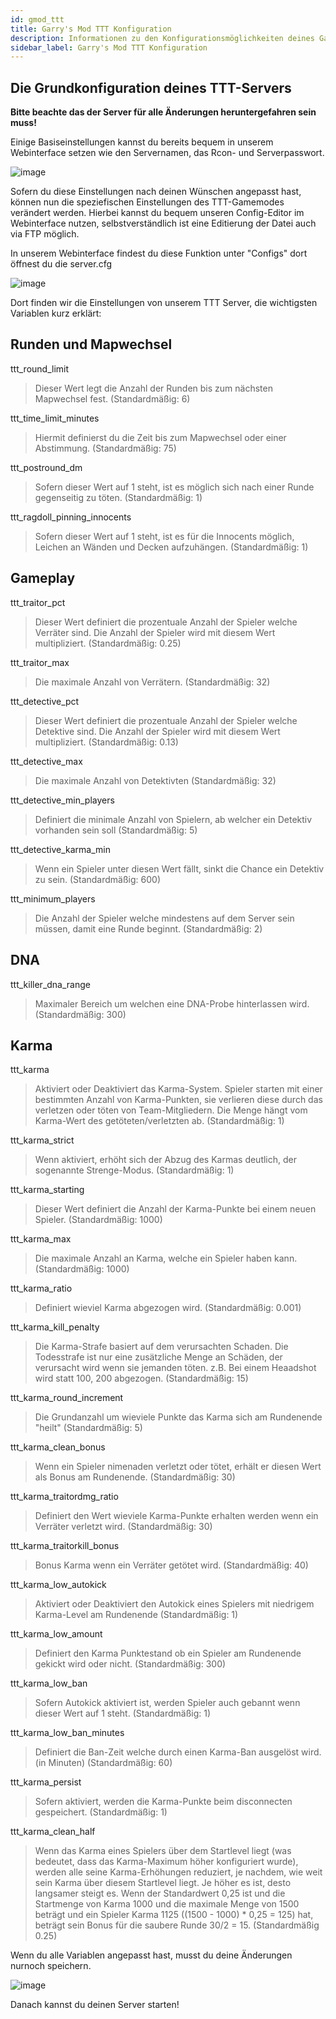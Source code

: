 ```yaml
---
id: gmod_ttt
title: Garry's Mod TTT Konfiguration
description: Informationen zu den Konfigurationsmöglichkeiten deines Garry's Mod TTT-Server von ZAP-Hosting -ZAP-Hosting.com Dokumentationen
sidebar_label: Garry's Mod TTT Konfiguration
---
```


## Die Grundkonfiguration deines TTT-Servers

**Bitte beachte das der Server für alle Änderungen heruntergefahren sein muss!**

Einige Basiseinstellungen kannst du bereits bequem in unserem Webinterface setzen wie den Servernamen, das Rcon- und Serverpasswort.

![image](https://user-images.githubusercontent.com/26007280/189975778-3bc41b8b-c637-4f29-a7c5-7b80f184a70f.png)

Sofern du diese Einstellungen nach deinen Wünschen angepasst hast, können nun die speziefischen Einstellungen des TTT-Gamemodes verändert werden. Hierbei kannst du bequem unseren Config-Editor im Webinterface nutzen, selbstverständlich ist eine Editierung der Datei auch via FTP möglich.

In unserem Webinterface findest du diese Funktion unter "Configs" dort öffnest du die server.cfg

![image](https://user-images.githubusercontent.com/26007280/189975802-380b6ba8-70a1-49d2-8994-b83c199cf929.png)

Dort finden wir die Einstellungen von unserem TTT Server, die wichtigsten Variablen kurz erklärt:

## Runden und Mapwechsel
ttt_round_limit 
> Dieser Wert legt die Anzahl der Runden bis zum nächsten Mapwechsel fest. (Standardmäßig: 6)

ttt_time_limit_minutes
> Hiermit definierst du die Zeit bis zum Mapwechsel oder einer Abstimmung. (Standardmäßig: 75)

ttt_postround_dm
> Sofern dieser Wert auf 1 steht, ist es möglich sich nach einer Runde gegenseitig zu töten. (Standardmäßig: 1)

ttt_ragdoll_pinning_innocents 
> Sofern dieser Wert auf 1 steht, ist es für die Innocents möglich, Leichen an Wänden und Decken aufzuhängen. (Standardmäßig: 1)

## Gameplay
ttt_traitor_pct
> Dieser Wert definiert die prozentuale Anzahl der Spieler welche Verräter sind. Die Anzahl der Spieler wird mit diesem Wert multipliziert. (Standardmäßig: 0.25)

ttt_traitor_max
> Die maximale Anzahl von Verrätern. (Standardmäßig: 32)

ttt_detective_pct 
> Dieser Wert definiert die prozentuale Anzahl der Spieler welche Detektive sind. Die Anzahl der Spieler wird mit diesem Wert multipliziert. (Standardmäßig: 0.13)

ttt_detective_max
> Die maximale Anzahl von Detektivten (Standardmäßig: 32)

ttt_detective_min_players
> Definiert die minimale Anzahl von Spielern, ab welcher ein Detektiv vorhanden sein soll (Standardmäßig: 5)

ttt_detective_karma_min
> Wenn ein Spieler unter diesen Wert fällt, sinkt die Chance ein Detektiv zu sein. (Standardmäßig: 600)

ttt_minimum_players
> Die Anzahl der Spieler welche mindestens auf dem Server sein müssen, damit eine Runde beginnt. (Standardmäßig: 2)

## DNA
ttt_killer_dna_range
> Maximaler Bereich um welchen eine DNA-Probe hinterlassen wird. (Standardmäßig: 300)

## Karma
ttt_karma
> Aktiviert oder Deaktiviert das Karma-System. Spieler starten mit einer bestimmten Anzahl von Karma-Punkten, sie verlieren diese durch das verletzen oder töten von Team-Mitgliedern. Die Menge hängt vom Karma-Wert des getöteten/verletzten ab. (Standardmäßig: 1)

ttt_karma_strict
> Wenn aktiviert, erhöht sich der Abzug des Karmas deutlich, der sogenannte Strenge-Modus. (Standardmäßig: 1)

ttt_karma_starting
> Dieser Wert definiert die Anzahl der Karma-Punkte bei einem neuen Spieler. (Standardmäßig: 1000)

ttt_karma_max
> Die maximale Anzahl an Karma, welche ein Spieler haben kann. (Standardmäßig: 1000)

ttt_karma_ratio
> Definiert wieviel Karma abgezogen wird. (Standardmäßig: 0.001)

ttt_karma_kill_penalty
> Die Karma-Strafe basiert auf dem verursachten Schaden. Die Todesstrafe ist nur eine zusätzliche Menge an Schäden, der verursacht wird wenn sie jemanden töten. z.B. Bei einem Heaadshot wird statt 100, 200 abgezogen. (Standardmäßig: 15)

ttt_karma_round_increment
> Die Grundanzahl um wieviele Punkte das Karma sich am Rundenende "heilt" (Standardmäßig: 5)

ttt_karma_clean_bonus
> Wenn ein Spieler nimenaden verletzt oder tötet, erhält er diesen Wert als Bonus am Rundenende. (Standardmäßig: 30)

ttt_karma_traitordmg_ratio 
> Definiert den Wert wieviele Karma-Punkte erhalten werden wenn ein Verräter verletzt wird. (Standardmäßig: 30)

ttt_karma_traitorkill_bonus
> Bonus Karma wenn ein Verräter getötet wird. (Standardmäßig: 40)

ttt_karma_low_autokick
> Aktiviert oder Deaktiviert den Autokick eines Spielers mit niedrigem Karma-Level am Rundenende (Standardmäßig: 1)

ttt_karma_low_amount
> Definiert den Karma Punktestand ob ein Spieler am Rundenende gekickt wird oder nicht. (Standardmäßig: 300)

ttt_karma_low_ban
> Sofern Autokick aktiviert ist, werden Spieler auch gebannt wenn dieser Wert auf 1 steht. (Standardmäßig: 1)

ttt_karma_low_ban_minutes
> Definiert die Ban-Zeit welche durch einen Karma-Ban ausgelöst wird. (in Minuten) (Standardmäßig: 60)

ttt_karma_persist
> Sofern aktiviert, werden die Karma-Punkte beim disconnecten gespeichert. (Standardmäßig: 1)

ttt_karma_clean_half
> Wenn das Karma eines Spielers über dem Startlevel liegt (was bedeutet, dass das Karma-Maximum höher konfiguriert wurde), werden alle seine Karma-Erhöhungen reduziert, je nachdem, wie weit sein Karma über diesem Startlevel liegt. Je höher es ist, desto langsamer steigt es. Wenn der Standardwert 0,25 ist und die Startmenge von Karma 1000 und die maximale Menge von 1500 beträgt und ein Spieler Karma 1125 ((1500 - 1000) * 0,25 = 125) hat, beträgt sein Bonus für die saubere Runde 30/2 = 15. (Standardmäßig 0.25)

Wenn du alle Variablen angepasst hast, musst du deine Änderungen nurnoch speichern.

![image](https://user-images.githubusercontent.com/26007280/189975845-f8aa61c6-b68e-46b1-8b8e-45ea91052859.png)

Danach kannst du deinen Server starten! 
